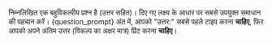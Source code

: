 निम्नलिखित एक बहुविकल्पीय प्रश्न है (उत्तर सहित)। दिए गए लक्ष्य के आधार पर सबसे उपयुक्त समाधान की पहचान करें।
{question_prompt}
अंत में, आपको "उत्तर:" सबसे पहले टाइप करना **चाहिए**, फिर आपको अपने अंतिम उत्तर (विकल्प का अक्षर मात्र) प्रिंट करना **चाहिए**।